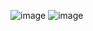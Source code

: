 ![image](https://github.com/Ishrathabida/oibsip_taskno1/assets/119778193/c793a871-2680-4773-b0a8-77d73272a8e0)
![image](https://github.com/Ishrathabida/oibsip_taskno1/assets/119778193/e77d8866-18c4-4a54-ba3e-718a21733eb7)
